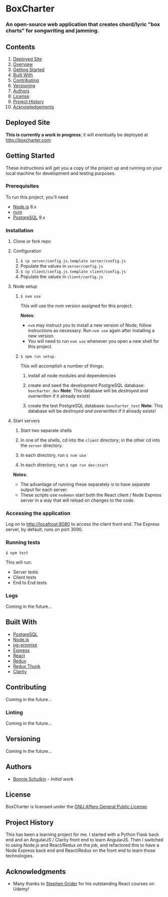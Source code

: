 # BoxCharter

### An open-source web application that creates chord/lyric "box charts" for songwriting and jamming. 

## Contents

1. [Deployed Site](#deployed-site)
2. [Overview](#overview)
3. [Getting Started](#getting-started)
4. [Built With](#built-with)
5. [Contributing](#contributing)
6. [Versioning](#versioning)
7. [Authors](#authors)
8. [License](#license)
9. [Project History](#project-history)
10. [Acknowledgements](#acknowledgments)

## Deployed Site
  
__This is currently a work in progress__; it will eventually be deployed at http://boxcharter.com.

## Getting Started
These instructions will get you a copy of the project up and running on your local machine for development and testing purposes. 

### Prerequisites
To run this project, you'll need

- [Node.js](https://nodejs.org) 8.x
- [nvm](https://github.com/creationix/nvm)
- [PostgreSQL](https://www.postgresql.org/) 9.x

### Installation
  1. Clone or fork repo

  2. Configuration
  
      1. `$ cp server/config.js.template server/config.js`
      2. Populate the values in `server/config.js`
      3. `$ cp client/config.js.template client/config.js`
      4. Populate the values in `client/config.js`

  3. Node setup 
  
      1. `$ nvm use`

          This will use the nvm version assigned for this project. 
          
          __Notes__: 
          
          - `nvm` may instruct you to install a new version of Node; follow instructions as necessary. Run `nvm use` again after installing a new version.
          - You will need to run `nvm use` whenever you open a new shell for this project.

      2. `$ npm run setup`

          This will accomplish a number of things: 

          1. install all node modules and dependencies

          2. create and seed the development PostgreSQL database: `boxcharter_dev` __Note__: This database will be _destroyed and overwritten_ if it already exists!

          3. create the test PostgreSQL database: `boxcharter_test` __Note__: This database will be _destroyed and overwritten_ if it already exists!

  4. Start servers 

      1. Start two separate shells

      2. In one of the shells, cd into the `client` directory; in the other cd into the `server` directory. 

      3. In each directory, run `$ nvm use`

      4. In each directory, run `$ npm run dev:start`

      __Notes__: 
      - The advantage of running these separately is to have separate output for each server.
      - These scripts use `nodemon` start both the React client / Node Express server in a way that will reload on changes to the code.

### Accessing the application

  Log on to [http://localhost:8080](http://localhost:8080) to access the client front end. The Express server, by default, runs on port 3090.

### Running tests

  `$ npm test`

  This will run: 

  - Server tests
  - Client tests
  - End to End tests

### Logs

  Coming in the future...

## Built With

  - [PostgreSQL](https://www.postgresql.org/)
  - [Node.js](https://nodejs.org)
  - [pg-promise](https://github.com/vitaly-t/pg-promise)
  - [Express](https://expressjs.com/)
  - [React](https://reactjs.org/)
  - [Redux](https://redux.js.org/)
  - [Redux Thunk](https://www.npmjs.com/package/redux-thunk)
  - [Clarity](https://vmware.github.io/clarity)

## Contributing
  Coming in the future...

### Linting
  Coming in the future...

## Versioning
  Coming in the future...

## Authors
  - [Bonnie Schulkin](https://github.com/flyrightsister) - _Initial work_

## License
  BoxCharter is licensed under the [GNU Affero General Public License](http://www.gnu.org/licenses/).

## Project History
  This has been a learning project for me. I started with a Python Flask back end and an AngularJS / Clarity front end to learn AngularJS. Then I switched to using Node.js and React/Redux on the job, and refactored this to have a Node Express back end and React/Redux on the front end to learn those technologies. 

## Acknowledgments
  - Many thanks to [Stephen Grider](https://www.rallycoding.com/) for his outstanding React courses on Udemy! 
